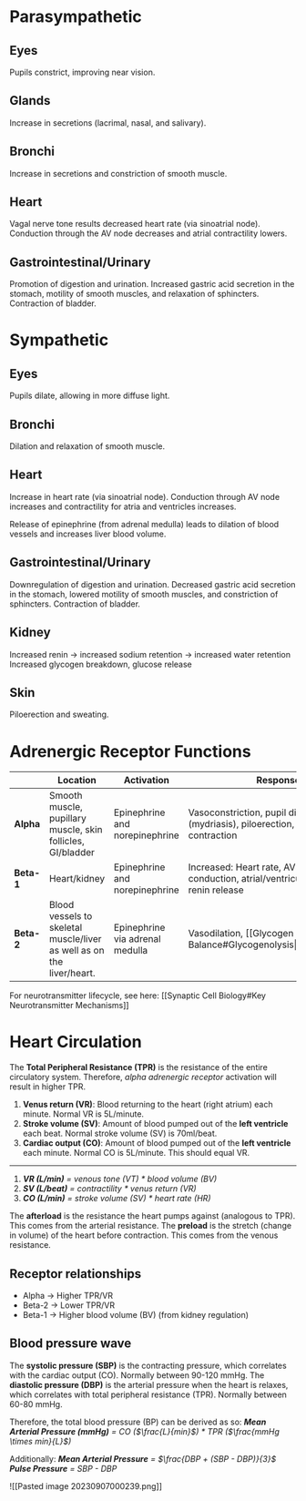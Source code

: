 # Parasympathetic
## Eyes
Pupils constrict, improving near vision.
## Glands
Increase in secretions (lacrimal, nasal, and salivary).
## Bronchi
Increase in secretions and constriction of smooth muscle.
## Heart
Vagal nerve tone results decreased heart rate (via sinoatrial node). Conduction through the AV node decreases and atrial contractility lowers.
## Gastrointestinal/Urinary
Promotion of digestion and urination. Increased gastric acid secretion in the stomach, motility of smooth muscles, and relaxation of sphincters. Contraction of bladder.
# Sympathetic
## Eyes
Pupils dilate, allowing in more diffuse light.
## Bronchi
Dilation and relaxation of smooth muscle.
## Heart
Increase in heart rate (via sinoatrial node). Conduction through AV node increases and contractility for atria and ventricles increases.

Release of epinephrine (from adrenal medulla) leads to dilation of blood vessels and increases liver blood volume.
## Gastrointestinal/Urinary
Downregulation of digestion and urination. Decreased gastric acid secretion in the stomach, lowered motility of smooth muscles, and constriction of sphincters. Contraction of bladder.
## Kidney
Increased renin → increased sodium retention → increased water retention
Increased glycogen breakdown, glucose release
## Skin
Piloerection and sweating.
# Adrenergic Receptor Functions
|            | Location                                                              | Activation                      | Response                                                                                 |
| ---------- | --------------------------------------------------------------------- | ------------------------------- | ---------------------------------------------------------------------------------------- |
| **Alpha**  | Smooth muscle, pupillary muscle, skin follicles, GI/bladder           | Epinephrine and norepinephrine  | Vasoconstriction, pupil dilation (mydriasis), piloerection, sphincter contraction        |
| **Beta-1** | Heart/kidney                                                          | Epinephrine and norepinephrine  | Increased: Heart rate, AV node conduction, atrial/ventricular contraction, renin release |
| **Beta-2** | Blood vessels to skeletal muscle/liver as well as on the liver/heart. | Epinephrine via adrenal medulla | Vasodilation, [[Glycogen and Fuel Balance#Glycogenolysis\|glycogenolysis]]               |

For neurotransmitter lifecycle, see here: [[Synaptic Cell Biology#Key Neurotransmitter Mechanisms]]
# Heart Circulation
The **Total Peripheral Resistance (TPR)** is the resistance of the entire circulatory system. Therefore, *alpha adrenergic receptor* activation will result in higher TPR. 

1. **Venus return (VR)**: Blood returning to the heart (right atrium) each minute. Normal VR is  5L/minute.
2. **Stroke volume (SV)**: Amount of blood pumped out of the **left ventricle** each beat. Normal stroke volume (SV) is 70ml/beat.
3. **Cardiac output (CO)**: Amount of blood pumped out of the **left ventricle** each minute. Normal CO is  5L/minute. This should equal VR.
___
1. ***VR (L/min)** = venous tone (VT) * blood volume (BV)*
2. ***SV (L/beat)** = contractility * venus return (VR)*
3. ***CO (L/min)** = stroke volume (SV) * heart rate (HR)*

The **afterload** is the resistance the heart pumps against (analogous to TPR). This comes from the arterial resistance.
The **preload** is the stretch (change in volume) of the heart before contraction. This comes from the venous resistance.
## Receptor relationships
- Alpha → Higher TPR/VR
- Beta-2 → Lower TPR/VR
- Beta-1 → Higher blood volume (BV) (from kidney regulation)
## Blood pressure wave
The **systolic pressure (SBP)** is the contracting pressure, which correlates with the cardiac output (CO). Normally between 90-120 mmHg. 
The **diastolic pressure (DBP)** is the arterial pressure when the heart is relaxes, which correlates with total peripheral resistance (TPR). Normally between 60-80 mmHg.

Therefore, the total blood pressure (BP) can be derived as so:
***Mean Arterial Pressure (mmHg)** = CO ($\frac{L}{min}$) * TPR ($\frac{mmHg \times min}{L}$)*

Additionally:
***Mean Arterial Pressure** = $\frac{DBP + (SBP - DBP)}{3}$*
***Pulse Pressure** = SBP - DBP*


![[Pasted image 20230907000239.png]]